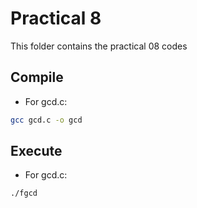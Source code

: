 # Practical 8

This folder contains the practical 08 codes

## Compile

* For gcd.c:
```bash
gcc gcd.c -o gcd 
```

## Execute

* For gcd.c:
```bash
./fgcd
```